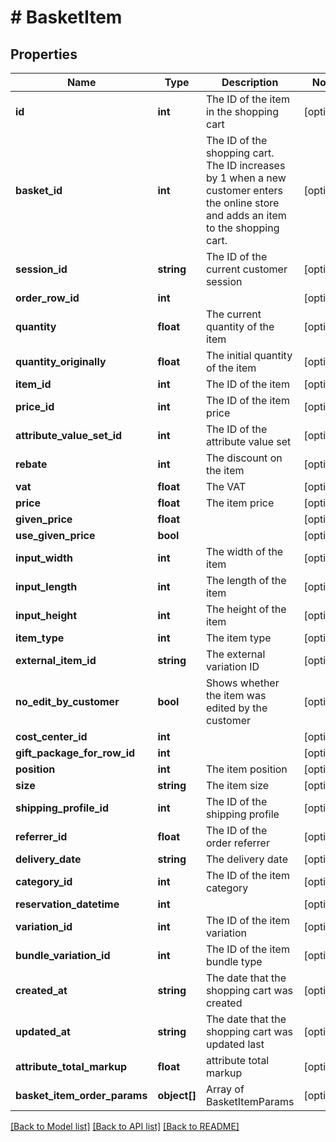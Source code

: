 # # BasketItem

## Properties

Name | Type | Description | Notes
------------ | ------------- | ------------- | -------------
**id** | **int** | The ID of the item in the shopping cart | [optional] 
**basket_id** | **int** | The ID of the shopping cart. The ID increases by 1 when a new customer enters the online store and adds an item to the shopping cart. | [optional] 
**session_id** | **string** | The ID of the current customer session | [optional] 
**order_row_id** | **int** |  | [optional] 
**quantity** | **float** | The current quantity of the item | [optional] 
**quantity_originally** | **float** | The initial quantity of the item | [optional] 
**item_id** | **int** | The ID of the item | [optional] 
**price_id** | **int** | The ID of the item price | [optional] 
**attribute_value_set_id** | **int** | The ID of the attribute value set | [optional] 
**rebate** | **int** | The discount on the item | [optional] 
**vat** | **float** | The VAT | [optional] 
**price** | **float** | The item price | [optional] 
**given_price** | **float** |  | [optional] 
**use_given_price** | **bool** |  | [optional] 
**input_width** | **int** | The width of the item | [optional] 
**input_length** | **int** | The length of the item | [optional] 
**input_height** | **int** | The height of the item | [optional] 
**item_type** | **int** | The item type | [optional] 
**external_item_id** | **string** | The external variation ID | [optional] 
**no_edit_by_customer** | **bool** | Shows whether the item was edited by the customer | [optional] 
**cost_center_id** | **int** |  | [optional] 
**gift_package_for_row_id** | **int** |  | [optional] 
**position** | **int** | The item position | [optional] 
**size** | **string** | The item size | [optional] 
**shipping_profile_id** | **int** | The ID of the shipping profile | [optional] 
**referrer_id** | **float** | The ID of the order referrer | [optional] 
**delivery_date** | **string** | The delivery date | [optional] 
**category_id** | **int** | The ID of the item category | [optional] 
**reservation_datetime** | **int** |  | [optional] 
**variation_id** | **int** | The ID of the item variation | [optional] 
**bundle_variation_id** | **int** | The ID of the item bundle type | [optional] 
**created_at** | **string** | The date that the shopping cart was created | [optional] 
**updated_at** | **string** | The date that the shopping cart was updated last | [optional] 
**attribute_total_markup** | **float** | attribute total markup | [optional] 
**basket_item_order_params** | **object[]** | Array of BasketItemParams | [optional] 

[[Back to Model list]](../../README.md#documentation-for-models) [[Back to API list]](../../README.md#documentation-for-api-endpoints) [[Back to README]](../../README.md)


